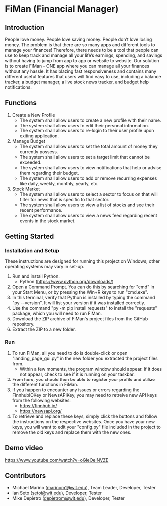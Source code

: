 # FiMan (Financial Manager)

## Introduction
People love money. People love saving money. People don’t love losing money. The problem is that there are so many apps and different tools to manage your finances! Therefore, there needs to be a tool that people can use to keep track and manage all your life’s earnings, spending, and savings without having to jump from app to app or website to website. Our solution is to create FiMan - ONE app where you can manage all your finances without any hassle. It has blazing fast responsiveness and contains many different useful features that users will find easy to use, including a balance tracker, a budget manager, a live stock news tracker, and budget help notifications.

## Functions
1. Create a New Profile
	* The system shall allow users to create a new profile with their name.
	* The system shall allow users to edit their personal information.
	* The system shall allow users to re-login to their user profile upon exiting application.
2.  Manage Budget
	* The system shall allow users to set the total amount of money they currently possess.
	* The system shall allow users to set a target limit that cannot be exceeded.
	* The system shall allow users to view notifications that help or advise them regarding their budget.
	* The system shall allow users to add or remove recurring expenses like daily, weekly, monthly, yearly, etc.
3. Stock Market
	* The system shall allow users to select a sector to focus on that will filter for news that is specific to that sector.
	* The system shall allow users to view a list of stocks and see their recent performance.
	* The system shall allow users to view a news feed regarding recent events in the stock market.

## Getting Started
### Installation and Setup
These instructions are designed for running this project on Windows; other operating systems may vary in set-up. 
1. Run and install Python.
	* Python (https://www.python.org/downloads/)
2. Open a Command Prompt. You can do this by searching for "cmd" in your Start Menu, or by pressing the Win+R keys to run "cmd.exe".
3. In this terminal, verify that Python is installed by typing the command "py --version". It will list your version if it was installed correctly.
4. Use the command "py -m pip install requests" to install the "requests" package, which you will need to run FiMan.
5. Download the ZIP archive of FiMan's project files from the GitHub repository.
6. Extract the ZIP to a new folder.
### Run
1. To run FiMan, all you need to do is double-click or open "landing_page_gui.py" in the new folder you extracted the project files from. 
	* Within a few moments, the program window should appear. If it does not appear, check to see if it is running on your taskbar.
2. From here, you should then be able to register your profile and utilize the different functions in FiMan.
3. If you happen to encounter any issues or errors regarding the FinnhubIOKey or NewsAPIKey, you may need to retreive new API keys from the following websites:
	* https://finnhub.io/
	* https://newsapi.org/
4. To retrieve and replace these keys, simply click the buttons and follow the instructions on the respective websites. Once you have your new keys, you will want to edit your "config.py" file included in the project to remove the old keys and replace them with the new ones. 

## Demo video

https://www.youtube.com/watch?v=oGleOeINVZE

## Contributors

* Michael Marino (marinom1@wit.edu), Team Leader, Developer, Tester
* Ian Seto (setoi@wit.edu), Developer, Tester
* Mike Depietro (depietrom@wit.edu), Developer, Tester
